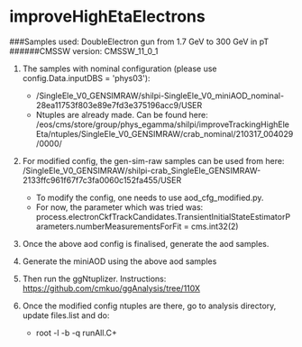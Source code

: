 # improveHighEtaElectrons
###Samples used: DoubleElectron gun from 1.7 GeV to 300 GeV in pT
######CMSSW version: CMSSW_11_0_1

1. The samples with nominal configuration (please use config.Data.inputDBS        = 'phys03'):
   *  /SingleEle_V0_GENSIMRAW/shilpi-SingleEle_V0_miniAOD_nominal-28ea11753f803e89e7fd3e375196acc9/USER
   * Ntuples are already made. Can be found here: /eos/cms/store/group/phys_egamma/shilpi/improveTrackingHighEleEta/ntuples/SingleEle_V0_GENSIMRAW/crab_nominal/210317_004029/0000/

2. For modified config, the gen-sim-raw samples can be used from here: /SingleEle_V0_GENSIMRAW/shilpi-crab_SingleEle_GENSIMRAW-2133ffc961f67f7c3fa0060c152fa455/USER
   * To modify the config, one needs to use aod_cfg_modified.py. 
   * For now, the parameter which was tried was: process.electronCkfTrackCandidates.TransientInitialStateEstimatorParameters.numberMeasurementsForFit = cms.int32(2)

3. Once the above aod config is finalised, generate the aod samples. 
4. Generate the miniAOD using the above aod samples
5. Then run the ggNtuplizer. Instructions: https://github.com/cmkuo/ggAnalysis/tree/110X
6. Once the modified config ntuples are there, go to analysis directory, update files.list and do:
   * root -l -b -q runAll.C+
